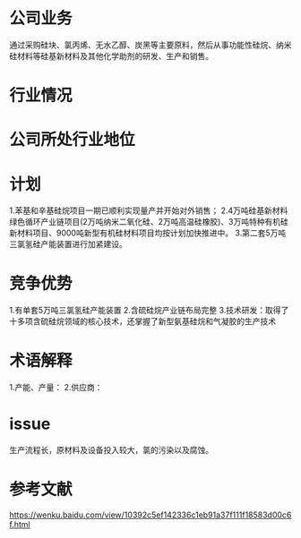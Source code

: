 # 公司业务
  通过采购硅块、氯丙烯、无水乙醇、炭黑等主要原料，然后从事功能性硅烷、纳米硅材料等硅基新材料及其他化学助剂的研发、生产和销售。


# 行业情况

# 公司所处行业地位

# 计划
1.苯基和辛基硅烷项目一期已顺利实现量产并开始对外销售；
2.4万吨硅基新材料绿色循环产业链项目(2万吨纳米二氧化硅、2万吨高温硅橡胶)、3万吨特种有机硅新材料项目、9000吨新型有机硅材料项目均按计划加快推进中。
3.第二套5万吨三氯氢硅产能装置进行加紧建设。

# 竞争优势
1.有单套5万吨三氯氢硅产能装置
2.含硫硅烷产业链布局完整
3.技术研发：取得了十多项含硫硅烷领域的核心技术，还掌握了新型氨基硅烷和气凝胶的生产技术

# 术语解释
1.产能、产量：
2.供应商：

# issue
生产流程长，原材料及设备投入较大，氯的污染以及腐蚀。

# 参考文献
https://wenku.baidu.com/view/10392c5ef142336c1eb91a37f111f18583d00c6f.html
